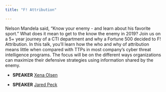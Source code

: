 ```yaml
---
title: "F! Attribution"

---
```


Nelson Mandela said, “Know your enemy - and learn about his favorite sport.” What does it mean to get to the know the enemy in 2019? Join us on a 5+ year journey of a CTI department and why a Fortune 500 decided to F! Attribution. In this talk, you’ll learn how the who and why of attribution means little when compared with TTPs in most company’s cyber threat intelligence programs. The focus will be on the different ways organizations can maximize their defensive strategies using information shared by the enemy.

* **SPEAKER** [Xena Olsen](/bios/xena_olsen)

* **SPEAKER** [Jared Peck](/bios/jared_peck)
